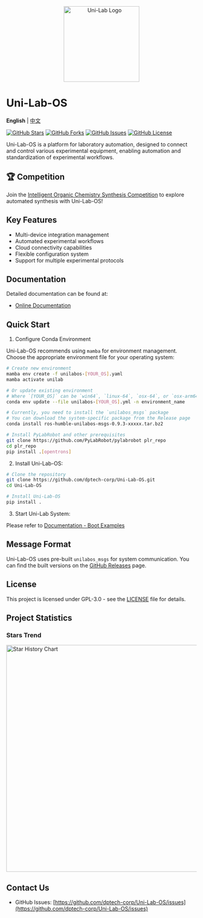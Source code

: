 <div align="center">
  <img src="docs/logo.png" alt="Uni-Lab Logo" width="200"/>
</div>

# Uni-Lab-OS

<!-- Language switcher -->
**English** | [中文](README_zh.md)

[![GitHub Stars](https://img.shields.io/github/stars/dptech-corp/Uni-Lab-OS.svg)](https://github.com/dptech-corp/Uni-Lab-OS/stargazers)
[![GitHub Forks](https://img.shields.io/github/forks/dptech-corp/Uni-Lab-OS.svg)](https://github.com/dptech-corp/Uni-Lab-OS/network/members)
[![GitHub Issues](https://img.shields.io/github/issues/dptech-corp/Uni-Lab-OS.svg)](https://github.com/dptech-corp/Uni-Lab-OS/issues)
[![GitHub License](https://img.shields.io/github/license/dptech-corp/Uni-Lab-OS.svg)](https://github.com/dptech-corp/Uni-Lab-OS/blob/main/LICENSE)

Uni-Lab-OS is a platform for laboratory automation, designed to connect and control various experimental equipment, enabling automation and standardization of experimental workflows.

## 🏆 Competition

Join the [Intelligent Organic Chemistry Synthesis Competition](https://bohrium.dp.tech/competitions/1451645258) to explore automated synthesis with Uni-Lab-OS!

## Key Features

- Multi-device integration management
- Automated experimental workflows
- Cloud connectivity capabilities
- Flexible configuration system
- Support for multiple experimental protocols

## Documentation

Detailed documentation can be found at:

- [Online Documentation](https://readthedocs.dp.tech/Uni-Lab/v0.8.0/)

## Quick Start

1. Configure Conda Environment

Uni-Lab-OS recommends using `mamba` for environment management. Choose the appropriate environment file for your operating system:

```bash
# Create new environment
mamba env create -f unilabos-[YOUR_OS].yaml
mamba activate unilab

# Or update existing environment
# Where `[YOUR_OS]` can be `win64`, `linux-64`, `osx-64`, or `osx-arm64`.
conda env update --file unilabos-[YOUR_OS].yml -n environment_name

# Currently, you need to install the `unilabos_msgs` package
# You can download the system-specific package from the Release page
conda install ros-humble-unilabos-msgs-0.9.3-xxxxx.tar.bz2

# Install PyLabRobot and other prerequisites
git clone https://github.com/PyLabRobot/pylabrobot plr_repo
cd plr_repo
pip install .[opentrons]
```

2. Install Uni-Lab-OS:

```bash
# Clone the repository
git clone https://github.com/dptech-corp/Uni-Lab-OS.git
cd Uni-Lab-OS

# Install Uni-Lab-OS
pip install .
```

3. Start Uni-Lab System:

Please refer to [Documentation - Boot Examples](https://readthedocs.dp.tech/Uni-Lab/v0.8.0/boot_examples/index.html)

## Message Format

Uni-Lab-OS uses pre-built `unilabos_msgs` for system communication. You can find the built versions on the [GitHub Releases](https://github.com/dptech-corp/Uni-Lab-OS/releases) page.

## License

This project is licensed under GPL-3.0 - see the [LICENSE](LICENSE) file for details.

## Project Statistics

### Stars Trend

<a href="https://star-history.com/#dptech-corp/Uni-Lab-OS&Date">
  <img src="https://api.star-history.com/svg?repos=dptech-corp/Uni-Lab-OS&type=Date" alt="Star History Chart" width="600">
</a>

## Contact Us

- GitHub Issues: [https://github.com/dptech-corp/Uni-Lab-OS/issues](https://github.com/dptech-corp/Uni-Lab-OS/issues)